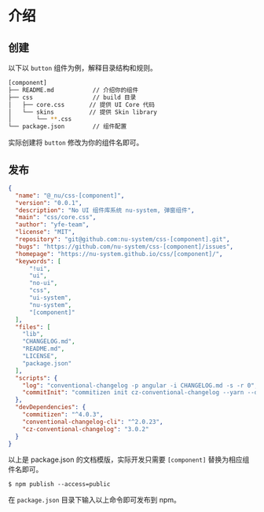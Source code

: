 # 介绍

## 创建

以下以 `button` 组件为例，解释目录结构和规则。

```bash
[component]
├── README.md           // 介绍你的组件  
├── css                 // build 目录
│   ├── core.css       // 提供 UI Core 代码
│   └── skins          // 提供 Skin library 
│       └── **.css
└── package.json        // 组件配置
```

实际创建将 `button` 修改为你的组件名即可。

## 发布

```json
{
  "name": "@_nu/css-[component]",
  "version": "0.0.1",
  "description": "No UI 组件库系统 nu-system, 弹窗组件",
  "main": "css/core.css",
  "author": "yfe-team",
  "license": "MIT",
  "repository": "git@github.com:nu-system/css-[component].git",
  "bugs": "https://github.com/nu-system/css-[component]/issues",
  "homepage": "https://nu-system.github.io/css/[component]/",
  "keywords": [
      "!ui",
      "ui",
      "no-ui",
      "css",
      "ui-system",
      "nu-system",
      "[component]"    
  ],
  "files": [
    "lib",
    "CHANGELOG.md",
    "README.md",
    "LICENSE",
    "package.json"
  ],
  "scripts": {
    "log": "conventional-changelog -p angular -i CHANGELOG.md -s -r 0",
    "commitInit": "commitizen init cz-conventional-changelog --yarn --dev --exact"
  },
  "devDependencies": {
    "commitizen": "^4.0.3",
    "conventional-changelog-cli": "^2.0.23",
    "cz-conventional-changelog": "3.0.2"
  }
}
```

以上是 package.json 的文档模版，实际开发只需要 `[component]` 替换为相应组件名即可。

```
$ npm publish --access=public
```

在 `package.json` 目录下输入以上命令即可发布到 npm。

